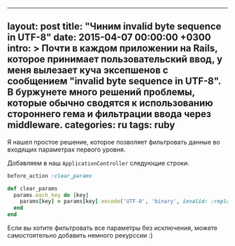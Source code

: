 
---
layout: post
title: "Чиним invalid byte sequence in UTF-8"
date: 2015-04-07 00:00:00 +0300
intro: >
    Почти в каждом приложении на Rails, которое принимает пользовательский ввод,
    у меня вылезает куча эксепшенов с сообщением "invalid byte sequence in
    UTF-8". В буржунете много решений проблемы, которые обычно сводятся к
    использованию стороннего гема и фильтрации ввода через middleware.
categories: ru
tags: ruby
---

Я нашел простое решение, которое позволяет фильтровать данные во входящих параметрах первого уровня.

Добавляем в наш `ApplicationController` следующие строки.

```ruby
before_action :clear_params

def clear_params
  params.each_key do |key|
    params[key] = params[key].encode('UTF-8', 'binary', invalid: :replace, undef: :replace, replace: '') if params[key].is_a?(String)
  end
end
```

Если вы хотите фильтровать все параметры без исключения, можете самостоятельно добавить немного рекурссии :)

